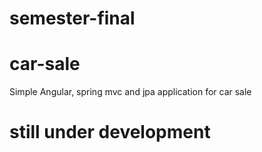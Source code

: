 # semester-final

# car-sale
Simple Angular, spring mvc and jpa application for car sale 

# still under development
